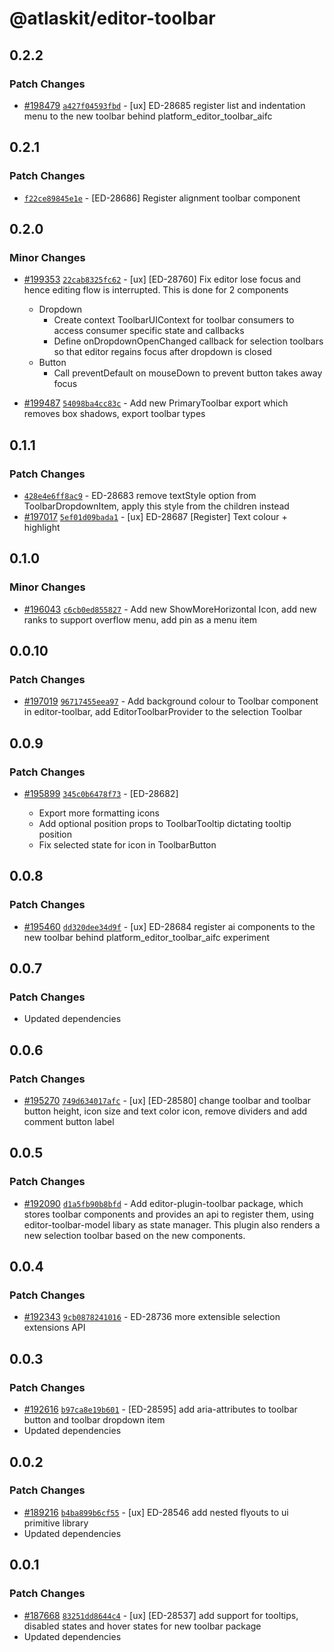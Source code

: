 # @atlaskit/editor-toolbar

## 0.2.2

### Patch Changes

- [#198479](https://bitbucket.org/atlassian/atlassian-frontend-monorepo/pull-requests/198479)
  [`a427f04593fbd`](https://bitbucket.org/atlassian/atlassian-frontend-monorepo/commits/a427f04593fbd) -
  [ux] ED-28685 register list and indentation menu to the new toolbar behind
  platform_editor_toolbar_aifc

## 0.2.1

### Patch Changes

- [`f22ce89845e1e`](https://bitbucket.org/atlassian/atlassian-frontend-monorepo/commits/f22ce89845e1e) -
  [ED-28686] Register alignment toolbar component

## 0.2.0

### Minor Changes

- [#199353](https://bitbucket.org/atlassian/atlassian-frontend-monorepo/pull-requests/199353)
  [`22cab8325fc62`](https://bitbucket.org/atlassian/atlassian-frontend-monorepo/commits/22cab8325fc62) -
  [ux] [ED-28760] Fix editor lose focus and hence editing flow is interrupted. This is done for 2
  components

  - Dropdown
    - Create context ToolbarUIContext for toolbar consumers to access consumer specific state and
      callbacks
    - Define onDropdownOpenChanged callback for selection toolbars so that editor regains focus
      after dropdown is closed
  - Button
    - Call preventDefault on mouseDown to prevent button takes away focus

- [#199487](https://bitbucket.org/atlassian/atlassian-frontend-monorepo/pull-requests/199487)
  [`54098ba4cc83c`](https://bitbucket.org/atlassian/atlassian-frontend-monorepo/commits/54098ba4cc83c) -
  Add new PrimaryToolbar export which removes box shadows, export toolbar types

## 0.1.1

### Patch Changes

- [`428e4e6ff8ac9`](https://bitbucket.org/atlassian/atlassian-frontend-monorepo/commits/428e4e6ff8ac9) -
  ED-28683 remove textStyle option from ToolbarDropdownItem, apply this style from the children
  instead
- [#197017](https://bitbucket.org/atlassian/atlassian-frontend-monorepo/pull-requests/197017)
  [`5ef01d09bada1`](https://bitbucket.org/atlassian/atlassian-frontend-monorepo/commits/5ef01d09bada1) -
  [ux] ED-28687 [Register] Text colour + highlight

## 0.1.0

### Minor Changes

- [#196043](https://bitbucket.org/atlassian/atlassian-frontend-monorepo/pull-requests/196043)
  [`c6cb0ed855827`](https://bitbucket.org/atlassian/atlassian-frontend-monorepo/commits/c6cb0ed855827) -
  Add new ShowMoreHorizontal Icon, add new ranks to support overflow menu, add pin as a menu item

## 0.0.10

### Patch Changes

- [#197019](https://bitbucket.org/atlassian/atlassian-frontend-monorepo/pull-requests/197019)
  [`96717455eea97`](https://bitbucket.org/atlassian/atlassian-frontend-monorepo/commits/96717455eea97) -
  Add background colour to Toolbar component in editor-toolbar, add EditorToolbarProvider to the
  selection Toolbar

## 0.0.9

### Patch Changes

- [#195899](https://bitbucket.org/atlassian/atlassian-frontend-monorepo/pull-requests/195899)
  [`345c0b6478f73`](https://bitbucket.org/atlassian/atlassian-frontend-monorepo/commits/345c0b6478f73) -
  [ED-28682]

  - Export more formatting icons
  - Add optional position props to ToolbarTooltip dictating tooltip position
  - Fix selected state for icon in ToolbarButton

## 0.0.8

### Patch Changes

- [#195460](https://bitbucket.org/atlassian/atlassian-frontend-monorepo/pull-requests/195460)
  [`dd320dee34d9f`](https://bitbucket.org/atlassian/atlassian-frontend-monorepo/commits/dd320dee34d9f) -
  [ux] ED-28684 register ai components to the new toolbar behind platform_editor_toolbar_aifc
  experiment

## 0.0.7

### Patch Changes

- Updated dependencies

## 0.0.6

### Patch Changes

- [#195270](https://bitbucket.org/atlassian/atlassian-frontend-monorepo/pull-requests/195270)
  [`749d634017afc`](https://bitbucket.org/atlassian/atlassian-frontend-monorepo/commits/749d634017afc) -
  [ux] [ED-28580] change toolbar and toolbar button height, icon size and text color icon, remove
  dividers and add comment button label

## 0.0.5

### Patch Changes

- [#192090](https://bitbucket.org/atlassian/atlassian-frontend-monorepo/pull-requests/192090)
  [`d1a5fb90b8bfd`](https://bitbucket.org/atlassian/atlassian-frontend-monorepo/commits/d1a5fb90b8bfd) -
  Add editor-plugin-toolbar package, which stores toolbar components and provides an api to register
  them, using editor-toolbar-model libary as state manager. This plugin also renders a new selection
  toolbar based on the new components.

## 0.0.4

### Patch Changes

- [#192343](https://bitbucket.org/atlassian/atlassian-frontend-monorepo/pull-requests/192343)
  [`9cb0878241016`](https://bitbucket.org/atlassian/atlassian-frontend-monorepo/commits/9cb0878241016) -
  ED-28736 more extensible selection extensions API

## 0.0.3

### Patch Changes

- [#192616](https://bitbucket.org/atlassian/atlassian-frontend-monorepo/pull-requests/192616)
  [`b97ca8e19b601`](https://bitbucket.org/atlassian/atlassian-frontend-monorepo/commits/b97ca8e19b601) -
  [ED-28595] add aria-attributes to toolbar button and toolbar dropdown item
- Updated dependencies

## 0.0.2

### Patch Changes

- [#189216](https://bitbucket.org/atlassian/atlassian-frontend-monorepo/pull-requests/189216)
  [`b4ba899b6cf55`](https://bitbucket.org/atlassian/atlassian-frontend-monorepo/commits/b4ba899b6cf55) -
  [ux] ED-28546 add nested flyouts to ui primitive library
- Updated dependencies

## 0.0.1

### Patch Changes

- [#187668](https://bitbucket.org/atlassian/atlassian-frontend-monorepo/pull-requests/187668)
  [`83251dd8644c4`](https://bitbucket.org/atlassian/atlassian-frontend-monorepo/commits/83251dd8644c4) -
  [ux] [ED-28537] add support for tooltips, disabled states and hover states for new toolbar package
- Updated dependencies
